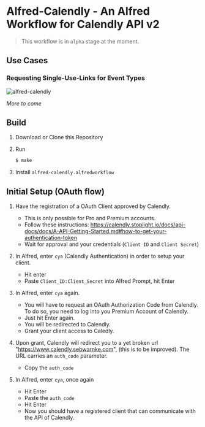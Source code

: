 # Alfred-Calendly - An Alfred Workflow for Calendly API v2

> This workflow is in `alpha` stage at the moment.

## Use Cases

### Requesting Single-Use-Links for Event Types

![alfred-calendly](single_use_link.gif)

*More to come*

## Build

1. Download or Clone this Repository

2. Run 

   ```sh
   $ make
   ```

3. Install `alfred-calendly.alfredworkflow`

## Initial Setup (OAuth flow)

1. Have the registration of a OAuth Client approved by Calendly.
   - This is only possible for Pro and Premium accounts.
   - Follow these instructions: https://calendly.stoplight.io/docs/api-docs/docs/A-API-Getting-Started.md#how-to-get-your-authentication-token
   - Wait for approval and your credentials (`Client ID` and `Client Secret`)

2. In Alfred, enter `cya` (Calendly Authentication) in order to setup your client.
   - Hit enter
   - Paste `Client_ID:Client_Secret` into Alfred Prompt, hit Enter

3. In Alfred,  enter `cya` again.
   - You will have to request an OAuth Authorization Code from Calendly. To do so, you need to log into you Premium Account of Calendly.
   - Just hit Enter again.
   - You will be redirected to Calendly.
   - Grant your client access to Caledly.
4. Upon grant, Calendly will redirect you to a yet broken url "https://www.calendly.sebwarnke.com", (this is to be improved). The URL carries an `auth_code` parameter.
   - Copy the `auth_code`
5. In Alfred, enter `cya`, once again
   - Hit Enter
   - Paste the `auth_code`
   - Hit Enter
   - Now you should have a registered client that can communicate with the API of Calendly.